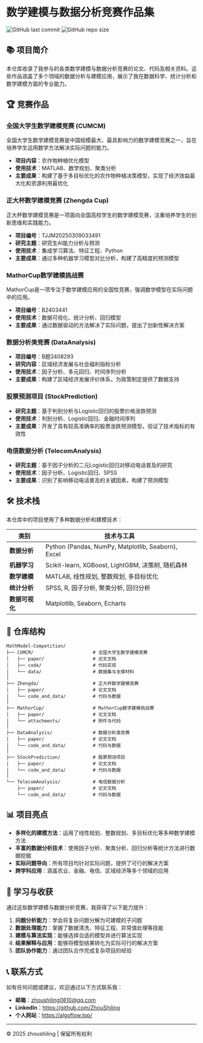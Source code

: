 # 数学建模与数据分析竞赛作品集

![GitHub last commit](https://img.shields.io/github/last-commit/ZhouShiling/MathModel-Competition)
![GitHub repo size](https://img.shields.io/github/repo-size/ZhouShiling/MathModel-Competition)

## 📚 项目简介

本仓库收录了我参与的各类数学建模与数据分析竞赛的论文、代码及相关资料。这些作品涵盖了多个领域的数据分析与建模应用，展示了我在数据科学、统计分析和数学建模方面的专业能力。

## 🏆 竞赛作品

### 全国大学生数学建模竞赛 (CUMCM)

全国大学生数学建模竞赛是中国规模最大、最具影响力的数学建模竞赛之一，旨在培养学生运用数学方法解决实际问题的能力。

- **项目内容**：农作物种植优化模型
- **使用技术**：MATLAB、数学规划、聚类分析
- **主要成果**：构建了基于多目标优化的农作物种植决策模型，实现了经济效益最大化和资源利用最优化

### 正大杯数学建模竞赛 (Zhengda Cup)

正大杯数学建模竞赛是一项面向全国高校学生的数学建模竞赛，注重培养学生的创新思维和实践能力。

- **项目编号**：TJJM20250309033491
- **研究主题**：研究生AI能力分析与预测
- **使用技术**：集成学习算法、特征工程、Python
- **主要成果**：通过多种机器学习模型对比分析，构建了高精度的预测模型

### MathorCup数学建模挑战赛

MathorCup是一项专注于数学建模应用的全国性竞赛，强调数学模型在实际问题中的应用。

- **项目编号**：B2403441
- **使用技术**：数据可视化、统计分析、回归模型
- **主要成果**：通过数据驱动的方法解决了实际问题，提出了创新性解决方案

### 数据分析类竞赛 (DataAnalysis)

- **项目编号**：B题2408293
- **研究内容**：区域经济发展与社会福利指标分析
- **使用技术**：因子分析、多元回归、时间序列分析
- **主要成果**：构建了区域经济发展评价体系，为政策制定提供了数据支持

### 股票预测项目 (StockPrediction)

- **研究主题**：基于判别分析与Logistic回归的股票价格涨跌预测
- **使用技术**：判别分析、Logistic回归、金融时间序列
- **主要成果**：开发了具有较高准确率的股票涨跌预测模型，验证了技术指标的有效性

### 电信数据分析 (TelecomAnalysis)

- **研究主题**：基于因子分析的二元Logistic回归对移动电话普及的研究
- **使用技术**：因子分析、Logistic回归、SPSS
- **主要成果**：识别了影响移动电话普及的关键因素，构建了预测模型

## 🛠️ 技术栈

本仓库中的项目使用了多种数据分析和建模技术：

| 类别 | 技术与工具 |
|------|------------|
| **数据分析** | Python (Pandas, NumPy, Matplotlib, Seaborn), Excel |
| **机器学习** | Scikit-learn, XGBoost, LightGBM, 决策树, 随机森林 |
| **数学建模** | MATLAB, 线性规划, 整数规划, 多目标优化 |
| **统计分析** | SPSS, R, 因子分析, 聚类分析, 回归分析 |
| **数据可视化** | Matplotlib, Seaborn, Echarts |

## 📂 仓库结构

```
MathModel-Competition/
├── CUMCM/                      # 全国大学生数学建模竞赛
│   ├── paper/                  # 论文文档
│   ├── code/                   # 代码实现
│   └── data/                   # 数据集与支撑材料
│
├── Zhengda/                    # 正大杯数学建模竞赛
│   ├── paper/                  # 论文文档
│   └── code_and_data/          # 代码与数据
│
├── MathorCup/                  # MathorCup数学建模挑战赛
│   ├── paper/                  # 论文文档
│   └── attachments/            # 附件与代码
│
├── DataAnalysis/               # 数据分析类竞赛
│   ├── paper/                  # 论文文档
│   └── code_and_data/          # 代码与数据
│
├── StockPrediction/            # 股票预测项目
│   ├── paper/                  # 论文文档
│   └── code_and_data/          # 代码与数据
│
└── TelecomAnalysis/            # 电信数据分析
    ├── paper/                  # 论文文档
    └── code_and_data/          # 代码与数据
```

## 📊 项目亮点

- **多样化的建模方法**：运用了线性规划、整数规划、多目标优化等多种数学建模方法
- **丰富的数据分析技术**：使用因子分析、聚类分析、回归分析等统计方法进行数据挖掘
- **实际问题导向**：所有项目均针对实际问题，提供了可行的解决方案
- **跨学科应用**：涵盖农业、金融、电信、区域经济等多个领域的应用

## 📝 学习与收获

通过这些数学建模与数据分析竞赛，我获得了以下能力提升：

1. **问题分析能力**：学会将复杂问题分解为可建模的子问题
2. **数据处理能力**：掌握了数据清洗、特征工程、异常值处理等技能
3. **建模与算法实现**：能够选择合适的模型并进行算法实现
4. **结果解释与应用**：能够将模型结果转化为实际可行的解决方案
5. **团队协作能力**：通过团队合作完成复杂项目的经验

## 📞 联系方式

如有任何问题或建议，欢迎通过以下方式联系我：

- **邮箱**：zhoushiling0810@qq.com
- **LinkedIn**：https://github.com/ZhouShiling
- **个人网站**：https://algoflow.top/

---

© 2025 zhoushiling | 保留所有权利
